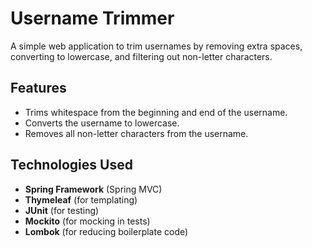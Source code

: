 # Username Trimmer

A simple web application to trim usernames by removing extra spaces, converting to lowercase, and filtering out non-letter characters.

## Features

- Trims whitespace from the beginning and end of the username.
- Converts the username to lowercase.
- Removes all non-letter characters from the username.

## Technologies Used

- **Spring Framework** (Spring MVC)
- **Thymeleaf** (for templating)
- **JUnit** (for testing)
- **Mockito** (for mocking in tests)
- **Lombok** (for reducing boilerplate code)